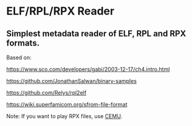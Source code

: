 # ELF/RPL/RPX Reader

## Simplest metadata reader of ELF, RPL and RPX formats.



Based on:

https://www.sco.com/developers/gabi/2003-12-17/ch4.intro.html

https://github.com/JonathanSalwan/binary-samples

https://github.com/Relys/rpl2elf

https://wiki.superfamicom.org/sfrom-file-format



Note: If you want to play RPX files, use [CEMU](http://cemu.info/).
